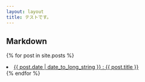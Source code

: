 ```yaml
---
layout: layout
title: テストです。
---
```


## Markdown

{% for post in site.posts %}
<li><a href="{{ post.url }}">{{ post.date | date_to_long_string }} : {{ post.title }} </a></li>
{% endfor %}
